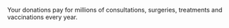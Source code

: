 Your donations pay for millions of consultations, surgeries, treatments and vaccinations every year.
